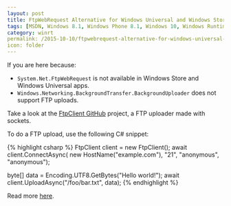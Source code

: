 ```yaml
---
layout: post
title: FtpWebRequest Alternative for Windows Universal and Windows Store Apps
tags: [MSDN, Windows 8.1, Windows Phone 8.1, Windows 10, Windows Runtime, WinRT, Windows Store Apps, Windows Universal Apps, Windows.Networking.BackgroundTransfer, System.Net.FtpWebRequest, C#]
category: winrt
permalink: /2015-10-10/ftpwebrequest-alternative-for-windows-universal-and-windows-store-apps
icon: folder
---
```


If you are here because:

* `System.Net.FtpWebRequest` is not available in Windows Store and Windows Universal apps.
* `Windows.Networking.BackgroundTransfer.BackgroundUploader` does not support FTP uploads.

Take a look at the [FtpClient GitHub][FtpClient] project, a FTP uploader made with sockets.

To do a FTP upload, use the following C# snippet:

{% highlight csharp %}
FtpClient client = new FtpClient();
await client.ConnectAsync(
    new HostName("example.com"),
    "21",
    "anonymous",
    "anonymous");

byte[] data = Encoding.UTF8.GetBytes("Hello world!");
await client.UploadAsync("/foo/bar.txt", data);
{% endhighlight %}

Read more [here][README].

[FtpClient]:https://github.com/kiewic/FtpClient
[README]:https://github.com/kiewic/FtpClient/blob/master/README.md
